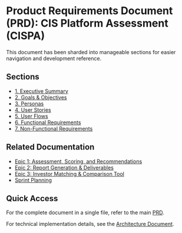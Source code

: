 # Product Requirements Document (PRD): CIS Platform Assessment (CISPA)

This document has been sharded into manageable sections for easier navigation and development reference.

## Sections

- [1. Executive Summary](./executive-summary.md)
- [2. Goals & Objectives](./goals-objectives.md)
- [3. Personas](./personas.md)
- [4. User Stories](./user-stories.md)
- [5. User Flows](./user-flows.md)
- [6. Functional Requirements](./functional-requirements.md)
- [7. Non-Functional Requirements](./non-functional-requirements.md)

## Related Documentation

- [Epic 1: Assessment, Scoring, and Recommendations](./epic-1-assessment-scoring-recommendations.md)
- [Epic 2: Report Generation & Deliverables](./epic-2-report-generation-deliverables.md)
- [Epic 3: Investor Matching & Comparison Tool](./epic-3-investor-matching-comparison.md)
- [Sprint Planning](./sprint-planning.md)

## Quick Access

For the complete document in a single file, refer to the main [PRD](../prd.md).

For technical implementation details, see the [Architecture Document](../architecture.md).